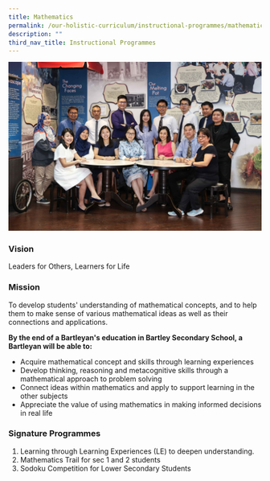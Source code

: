 ```yaml
---
title: Mathematics
permalink: /our-holistic-curriculum/instructional-programmes/mathematics
description: ""
third_nav_title: Instructional Programmes
---
```

![](/images/MATHEMATICS-Formal.jpg)

### Vision
Leaders for Others, Learners for Life

### Mission
To develop students' understanding of mathematical concepts, and to help them to make sense of various mathematical ideas as well as their connections and applications.

**By the end of a Bartleyan's education in Bartley Secondary School, a Bartleyan will be able to:**

* Acquire mathematical concept and skills through learning experiences
* Develop thinking, reasoning and metacognitive skills through a mathematical approach to problem solving
* Connect ideas within mathematics and apply to support learning in the other subjects
* Appreciate the value of using mathematics in making informed decisions in real life

### Signature Programmes
1. Learning through Learning Experiences (LE) to deepen understanding.
2. Mathematics Trail for sec 1 and 2 students
3. Sodoku Competition for Lower Secondary Students